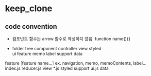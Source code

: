 # keep_clone

## code convention
- 컴포넌트 함수는 arrow 함수로 작성하지 않음.
function name(){}

- folder tree
component
	controller
	view
		styled		
ui
	feature
		memo
		label
		support
data


feature
	[feature name...] ex. navigation, memo, memoContents, label...
		index.js <controller component>
		reducer.js <reducer>
		view
			*.js <presentation component>
			styled <styled-component>
		support
			ui.js <event logic>
data